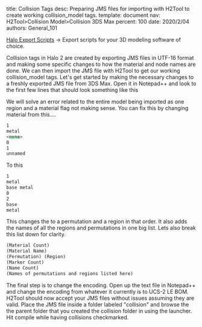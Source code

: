 title:      Collision Tags
desc:       Preparing JMS files for importing with H2Tool to create working collision_model tags.
template:   document
nav:        H2Tool>Collision Model>Collision 3DS Max
percent:    100
date:       2020/2/04
authors:    General_101

[Halo Export Scripts](http://www.h2maps.net/Tools/PC/Export%20Scripts/Halo_Export.7z) -> Export scripts for your 3D modeling software of choice.

Collision tags in Halo 2 are created by exporting JMS files in UTF-16 format and making some specific changes to how the material and node names are done. We can then import the JMS file with H2Tool to get our working collision_model tags.
Let's get started by making the necessary changes to a freshly exported JMS file from 3DS Max. Open it in Notepad++ and look to the first few lines that should look something like this

We will solve an error related to the entire model being imported as one region and a material flag not making sense. You can fix this by changing <none> material from this....
```markdown
1
metal
<none>
0
1
unnamed
```
To this
```markdown
1
metal
base metal
0
2
base
metal
```
This changes the <none> to a permutation and a region in that order. It also adds the names of all the regions and permutations in one big list. Lets also break this list down for clarity.
```markdown
(Material Count)
(Material Name)
(Permutation) (Region)
(Marker Count)
(Name Count)
(Names of permutations and regions listed here)
```
The final step is to change the encoding. Open up the text file in Notepad++ and change the encoding from whatever it currently is to UCS-2 LE BOM. H2Tool should now accept your JMS files without issues assuming they are valid.
Place the JMS file inside a folder labeled "collision" and browse the the parent folder that you created the collision folder in using the launcher. Hit compile while having collisions checkmarked.
